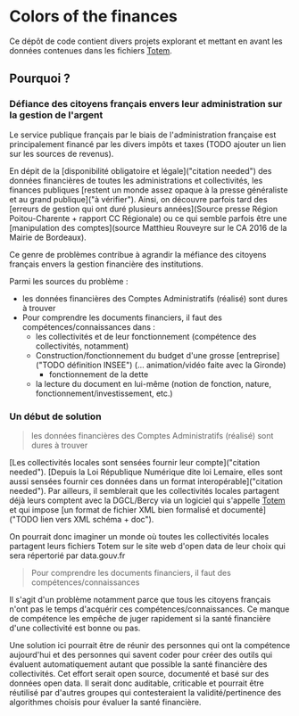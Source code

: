 # Colors of the finances

Ce dépôt de code contient divers projets explorant et mettant en avant les données contenues dans les fichiers [Totem](http://odm-budgetaire.com).

## Pourquoi ?

### Défiance des citoyens français envers leur administration sur la gestion de l'argent

Le service publique français par le biais de l'administration française est principalement financé par les divers impôts et taxes (TODO ajouter un lien sur les sources de revenus).

En dépit de la [disponibilité obligatoire et légale]("citation needed") des données financières de toutes les administrations et collectivités, les finances publiques [restent un monde assez opaque à la presse généraliste et au grand publique]("à vérifier"). Ainsi, on découvre parfois tard des [erreurs de gestion qui ont duré plusieurs années](Source presse Région Poitou-Charente + rapport CC Régionale) ou ce qui semble parfois être une [manipulation des comptes](source Matthieu Rouveyre sur le CA 2016 de la Mairie de Bordeaux).

Ce genre de problèmes contribue à agrandir la méfiance des citoyens français envers la gestion financière des institutions.

Parmi les sources du problème : 
* les données financières des Comptes Administratifs (réalisé) sont dures à trouver
* Pour comprendre les documents financiers, il faut des compétences/connaissances dans :
    * les collectivités et de leur fonctionnement (compétence des collectivités, notamment)
    * Construction/fonctionnement du budget d'une grosse [entreprise]("TODO définition INSEE") (... animation/vidéo faite avec la Gironde)
        * fonctionnement de la dette
    * la lecture du document en lui-même (notion de fonction, nature, fonctionnement/investissement, etc.)


### Un début de solution

> les données financières des Comptes Administratifs (réalisé) sont dures à trouver

[Les collectivités locales sont sensées fournir leur compte]("citation needed"). [Depuis la Loi République Numérique dite loi Lemaire, elles sont aussi sensées fournir ces données dans un format interopérable]("citation needed"). Par ailleurs, il semblerait que les collectivités locales partagent déjà leurs comptent avec la DGCL/Bercy via un logiciel qui s'appelle [Totem](http://odm-budgetaire.com) et qui impose [un format de fichier XML bien formalisé et documenté]("TODO lien vers XML schéma + doc").

On pourrait donc imaginer un monde où toutes les collectivités locales partagent leurs fichiers Totem sur le site web d'open data de leur choix qui sera répertorié par data.gouv.fr


> Pour comprendre les documents financiers, il faut des compétences/connaissances

Il s'agit d'un problème notamment parce que tous les citoyens français n'ont pas le temps d'acquérir ces compétences/connaissances.
Ce manque de compétence les empêche de juger rapidement si la santé financière d'une collectivité est bonne ou pas.

Une solution ici pourrait être de réunir des personnes qui ont la compétence aujourd'hui et des personnes qui savent coder pour créer des outils qui évaluent automatiquement autant que possible la santé financière des collectivités. Cet effort serait open source, documenté et basé sur des données open data. Il serait donc auditable, criticable et pourrait être réutilisé par d'autres groupes qui contesteraient la validité/pertinence des algorithmes choisis pour évaluer la santé financière.


